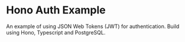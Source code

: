 # Hono Auth Example 

An example of using JSON Web Tokens (JWT) for authentication. Build using Hono, Typescript and PostgreSQL.

